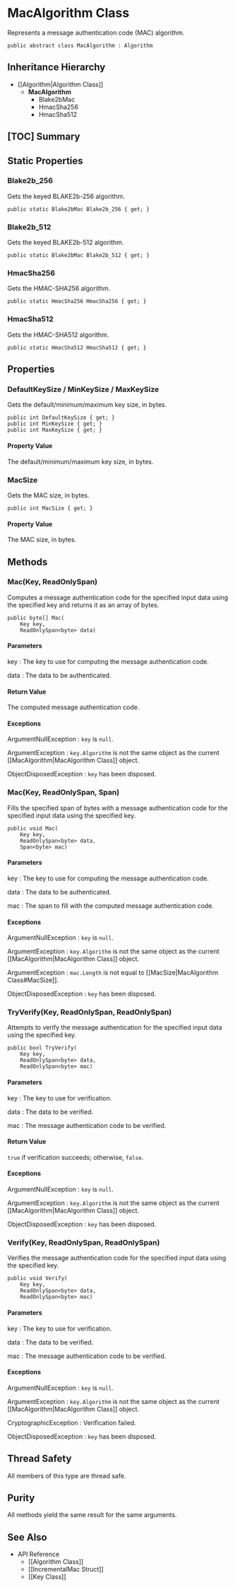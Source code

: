 # MacAlgorithm Class

Represents a message authentication code (MAC) algorithm.

    public abstract class MacAlgorithm : Algorithm


## Inheritance Hierarchy

* [[Algorithm|Algorithm Class]]
    * **MacAlgorithm**
        * Blake2bMac
        * HmacSha256
        * HmacSha512


## [TOC] Summary


## Static Properties


### Blake2b_256

Gets the keyed BLAKE2b-256 algorithm.

    public static Blake2bMac Blake2b_256 { get; }


### Blake2b_512

Gets the keyed BLAKE2b-512 algorithm.

    public static Blake2bMac Blake2b_512 { get; }


### HmacSha256

Gets the HMAC-SHA256 algorithm.

    public static HmacSha256 HmacSha256 { get; }


### HmacSha512

Gets the HMAC-SHA512 algorithm.

    public static HmacSha512 HmacSha512 { get; }


## Properties


### DefaultKeySize / MinKeySize / MaxKeySize

Gets the default/minimum/maximum key size, in bytes.

    public int DefaultKeySize { get; }
    public int MinKeySize { get; }
    public int MaxKeySize { get; }

#### Property Value

The default/minimum/maximum key size, in bytes.


### MacSize

Gets the MAC size, in bytes.

    public int MacSize { get; }

#### Property Value

The MAC size, in bytes.


## Methods


### Mac(Key, ReadOnlySpan<byte>)

Computes a message authentication code for the specified input data using the
specified key and returns it as an array of bytes.

    public byte[] Mac(
        Key key,
        ReadOnlySpan<byte> data)

#### Parameters

key
: The key to use for computing the message authentication code.

data
: The data to be authenticated.

#### Return Value

The computed message authentication code.

#### Exceptions

ArgumentNullException
: `key` is `null`.

ArgumentException
: `key.Algorithm` is not the same object as the current
    [[MacAlgorithm|MacAlgorithm Class]] object.

ObjectDisposedException
: `key` has been disposed.


### Mac(Key, ReadOnlySpan<byte>, Span<byte>)

Fills the specified span of bytes with a message authentication code for the
specified input data using the specified key.

    public void Mac(
        Key key,
        ReadOnlySpan<byte> data,
        Span<byte> mac)

#### Parameters

key
: The key to use for computing the message authentication code.

data
: The data to be authenticated.

mac
: The span to fill with the computed message authentication code.

#### Exceptions

ArgumentNullException
: `key` is `null`.

ArgumentException
: `key.Algorithm` is not the same object as the current
    [[MacAlgorithm|MacAlgorithm Class]] object.

ArgumentException
: `mac.Length` is not equal to [[MacSize|MacAlgorithm Class#MacSize]].

ObjectDisposedException
: `key` has been disposed.


### TryVerify(Key, ReadOnlySpan<byte>, ReadOnlySpan<byte>)

Attempts to verify the message authentication for the specified input data using
the specified key.

    public bool TryVerify(
        Key key,
        ReadOnlySpan<byte> data,
        ReadOnlySpan<byte> mac)

#### Parameters

key
: The key to use for verification.

data
: The data to be verified.

mac
: The message authentication code to be verified.

#### Return Value

`true` if verification succeeds; otherwise, `false`.

#### Exceptions

ArgumentNullException
: `key` is `null`.

ArgumentException
: `key.Algorithm` is not the same object as the current
    [[MacAlgorithm|MacAlgorithm Class]] object.

ObjectDisposedException
: `key` has been disposed.


### Verify(Key, ReadOnlySpan<byte>, ReadOnlySpan<byte>)

Verifies the message authentication code for the specified input data using the
specified key.

    public void Verify(
        Key key,
        ReadOnlySpan<byte> data,
        ReadOnlySpan<byte> mac)

#### Parameters

key
: The key to use for verification.

data
: The data to be verified.

mac
: The message authentication code to be verified.

#### Exceptions

ArgumentNullException
: `key` is `null`.

ArgumentException
: `key.Algorithm` is not the same object as the current
    [[MacAlgorithm|MacAlgorithm Class]] object.

CryptographicException
: Verification failed.

ObjectDisposedException
: `key` has been disposed.


## Thread Safety

All members of this type are thread safe.


## Purity

All methods yield the same result for the same arguments.


## See Also

* API Reference
    * [[Algorithm Class]]
    * [[IncrementalMac Struct]]
    * [[Key Class]]
